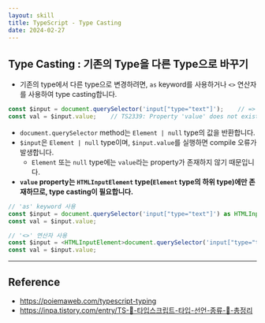 ```yaml
---
layout: skill
title: TypeScript - Type Casting
date: 2024-02-27
---
```





## Type Casting : 기존의 Type을 다른 Type으로 바꾸기

- 기존의 type에서 다른 type으로 변경하려면, `as` keyword를 사용하거나 `<>` 연산자를 사용하여 type casting합니다.

```typescript
const $input = document.querySelector('input["type="text"]');    // => $input: Element | null
const val = $input.value;    // TS2339: Property 'value' does not exist on type 'Element'.
```

- `document.querySelector` method는 `Element | null` type의 값을 반환합니다.
- `$input`은 `Element | null` type이며, `$input.value`를 실행하면 compile 오류가 발생합니다.
    - `Element` 또는 `null` type에는 `value`라는 property가 존재하지 않기 때문입니다.
- **`value` property는 `HTMLInputElement` type(`Element` type의 하위 type)에만 존재하므로, type casting이 필요합니다.**

```typescript
// 'as' keyword 사용
const $input = document.querySelector('input["type="text"]') as HTMLInputElement;
const val = $input.value;
```

```typescript
// '<>' 연산자 사용
const $input = <HTMLInputElement>document.querySelector('input["type="text"]');
const val = $input.value;
```




---




## Reference

- <https://poiemaweb.com/typescript-typing>
- <https://inpa.tistory.com/entry/TS-📘-타입스크립트-타입-선언-종류-💯-총정리>
